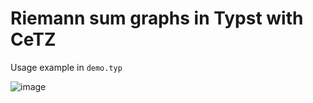 # Riemann sum graphs in Typst with CeTZ

Usage example in `demo.typ`

![image](https://github.com/ThatOneCalculator/riemann-sum-typst-cetz/assets/44733677/30c01ebc-915a-4322-8374-1c674cda0cb1)
